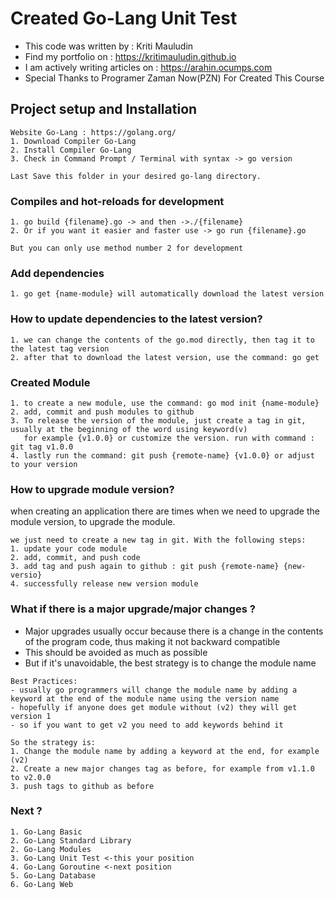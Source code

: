 # Created Go-Lang Unit Test

- This code was written by	        : Kriti Mauludin
- Find my portfolio on      	      : https://kritimauludin.github.io
- I am actively writing articles on	: https://arahin.ocumps.com
- Special Thanks to Programer Zaman Now(PZN) For Created This Course

## Project setup and Installation
```
Website Go-Lang : https://golang.org/
1. Download Compiler Go-Lang
2. Install Compiler Go-Lang
3. Check in Command Prompt / Terminal with syntax -> go version

Last Save this folder in your desired go-lang directory.
```
### Compiles and hot-reloads for development
```
1. go build {filename}.go -> and then ->./{filename}
2. Or if you want it easier and faster use -> go run {filename}.go

But you can only use method number 2 for development
```
### Add dependencies
```
1. go get {name-module} will automatically download the latest version
```
### How to update dependencies to the latest version?
```
1. we can change the contents of the go.mod directly, then tag it to the latest tag version
2. after that to download the latest version, use the command: go get
```
### Created Module
```
1. to create a new module, use the command: go mod init {name-module}
2. add, commit and push modules to github
3. To release the version of the module, just create a tag in git, usually at the beginning of the word using keyword(v)
   for example {v1.0.0} or customize the version. run with command : git tag v1.0.0
4. lastly run the command: git push {remote-name} {v1.0.0} or adjust to your version

```
### How to upgrade module version?
when creating an application there are times when we need to upgrade the module version, to upgrade the module. 
```
we just need to create a new tag in git. With the following steps:
1. update your code module
2. add, commit, and push code
3. add tag and push again to github : git push {remote-name} {new-versio}
4. successfully release new version module

```
### What if there is a major upgrade/major changes ?
- Major upgrades usually occur because there is a change in the contents of the program code, thus making it not backward compatible
- This should be avoided as much as possible
- But if it's unavoidable, the best strategy is to change the module name

```
Best Practices:
- usually go programmers will change the module name by adding a keyword at the end of the module name using the version name
- hopefully if anyone does get module without (v2) they will get version 1
- so if you want to get v2 you need to add keywords behind it
```

```
So the strategy is:
1. Change the module name by adding a keyword at the end, for example (v2)
2. Create a new major changes tag as before, for example from v1.1.0 to v2.0.0
3. push tags to github as before
```
### Next ?
```
1. Go-Lang Basic 
2. Go-Lang Standard Library 
2. Go-Lang Modules 
3. Go-Lang Unit Test <-this your position
4. Go-Lang Goroutine <-next position
5. Go-Lang Database
6. Go-Lang Web
```
